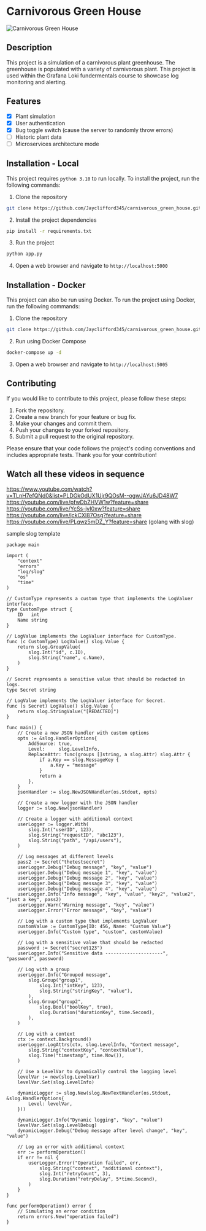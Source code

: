 # Carnivorous Green House

![Carnivorous Green House](./static/index_image.png)

## Description

This project is a simulation of a carnivorous plant greenhouse. The greenhouse is populated with a variety of carnivorous plant. This project is used within the Grafana Loki fundermentals course to showcase log monitoring and alerting.

## Features

- [x] Plant simulation
- [x] User authentication
- [x] Bug toggle switch (cause the server to randomly throw errors)
- [ ] Historic plant data
- [ ] Microservices architecture mode

## Installation - Local

This project requires `python 3.10` to run locally. To install the project, run the following commands:

1. Clone the repository
```bash
git clone https://github.com/Jayclifford345/carnivorous_green_house.git
```

2. Install the project dependencies
```bash
pip install -r requirements.txt
```

3. Run the project
```bash
python app.py
```

4. Open a web browser and navigate to `http://localhost:5000`



## Installation - Docker

This project can also be run using Docker. To run the project using Docker, run the following commands:
1. Clone the repository
```bash
git clone https://github.com/Jayclifford345/carnivorous_green_house.git
```

2. Run using Docker Compose
```bash
docker-compose up -d
```

3. Open a web browser and navigate to `http://localhost:5005`


## Contributing

If you would like to contribute to this project, please follow these steps:

1. Fork the repository.
2. Create a new branch for your feature or bug fix.
3. Make your changes and commit them.
4. Push your changes to your forked repository.
5. Submit a pull request to the original repository.

Please ensure that your code follows the project's coding conventions and includes appropriate tests. Thank you for your contribution!


## Watch all these videos in sequence
https://www.youtube.com/watch?v=TLnH7efQNd0&list=PLDGkOdUX1Ujr9QOsM--ogwJAYu6JD48W7 \
https://youtube.com/live/pfwDbZHVW1w?feature=share \
https://youtube.com/live/YcSs-jvI0xw?feature=share \
https://youtube.com/live/jckCXI87Osg?feature=share \
https://youtube.com/live/PLgwz5mDZ_Y?feature=share (golang with slog)



sample slog template
```
package main

import (
	"context"
	"errors"
	"log/slog"
	"os"
	"time"
)

// CustomType represents a custom type that implements the LogValuer interface.
type CustomType struct {
	ID   int
	Name string
}

// LogValue implements the LogValuer interface for CustomType.
func (c CustomType) LogValue() slog.Value {
	return slog.GroupValue(
		slog.Int("id", c.ID),
		slog.String("name", c.Name),
	)
}

// Secret represents a sensitive value that should be redacted in logs.
type Secret string

// LogValue implements the LogValuer interface for Secret.
func (s Secret) LogValue() slog.Value {
	return slog.StringValue("[REDACTED]")
}

func main() {
	// Create a new JSON handler with custom options
	opts := &slog.HandlerOptions{
		AddSource: true,
		Level:     slog.LevelInfo,
		ReplaceAttr: func(groups []string, a slog.Attr) slog.Attr {
			if a.Key == slog.MessageKey {
				a.Key = "message"
			}
			return a
		},
	}
	jsonHandler := slog.NewJSONHandler(os.Stdout, opts)

	// Create a new logger with the JSON handler
	logger := slog.New(jsonHandler)

	// Create a logger with additional context
	userLogger := logger.With(
		slog.Int("userID", 123),
		slog.String("requestID", "abc123"),
		slog.String("path", "/api/users"),
	)

	// Log messages at different levels
	pass2 := Secret("thetestsecret")
	userLogger.Debug("Debug message", "key", "value")
	userLogger.Debug("Debug message 1", "key", "value")
	userLogger.Debug("Debug message 2", "key", "value")
	userLogger.Debug("Debug message 3", "key", "value")
	userLogger.Debug("Debug message 4", "key", "value")
	userLogger.Info("Info message", "key", "value", "key2", "value2", "just a key", pass2)
	userLogger.Warn("Warning message", "key", "value")
	userLogger.Error("Error message", "key", "value")

	// Log with a custom type that implements LogValuer
	customValue := CustomType{ID: 456, Name: "Custom Value"}
	userLogger.Info("Custom type", "custom", customValue)

	// Log with a sensitive value that should be redacted
	password := Secret("secret123")
	userLogger.Info("Sensitive data ---------------------", "password", password)

	// Log with a group
	userLogger.Info("Grouped message",
		slog.Group("group1",
			slog.Int("intKey", 123),
			slog.String("stringKey", "value"),
		),
		slog.Group("group2",
			slog.Bool("boolKey", true),
			slog.Duration("durationKey", time.Second),
		),
	)

	// Log with a context
	ctx := context.Background()
	userLogger.LogAttrs(ctx, slog.LevelInfo, "Context message",
		slog.String("contextKey", "contextValue"),
		slog.Time("timestamp", time.Now()),
	)

	// Use a LevelVar to dynamically control the logging level
	levelVar := new(slog.LevelVar)
	levelVar.Set(slog.LevelInfo)

	dynamicLogger := slog.New(slog.NewTextHandler(os.Stdout, &slog.HandlerOptions{
		Level: levelVar,
	}))

	dynamicLogger.Info("Dynamic logging", "key", "value")
	levelVar.Set(slog.LevelDebug)
	dynamicLogger.Debug("Debug message after level change", "key", "value")

	// Log an error with additional context
	err := performOperation()
	if err != nil {
		userLogger.Error("Operation failed", err,
			slog.String("context", "additional context"),
			slog.Int("retryCount", 3),
			slog.Duration("retryDelay", 5*time.Second),
		)
	}
}

func performOperation() error {
	// Simulating an error condition
	return errors.New("operation failed")
}
```
